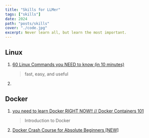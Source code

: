 ```yaml
---
title: "Skills for LLMer"
tags: ["skills"]
date: 2024
path: "posts/skills"
cover: "./code.jpg"
excerpt: Never learn all, but learn the most important.
---
```


## Linux

1. [60 Linux Commands you NEED to know (in 10 minutes)](https://www.youtube.com/watch?v=gd7BXuUQ91w)
    > fast, easy, and useful

2. 


## Docker
1. [you need to learn Docker RIGHT NOW!! // Docker Containers 101](https://www.youtube.com/watch?v=eGz9DS-aIeY)
    > Introduction to Docker

2. [Docker Crash Course for Absolute Beginners [NEW]](https://www.youtube.com/watch?v=pg19Z8LL06w)